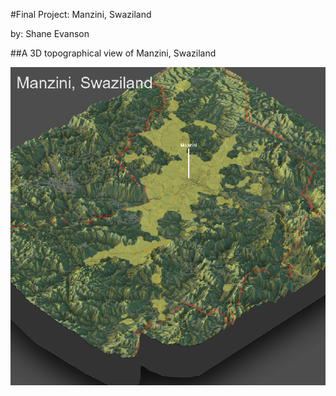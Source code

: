 #Final Project: Manzini, Swaziland

by: Shane Evanson

##A 3D topographical view of Manzini, Swaziland

![](3d_plot.png)
